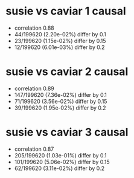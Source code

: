 # susie vs caviar  1 causal

- correlation 0.88
- 44/199620 (2.20e-02%) differ by 0.1
- 23/199620 (1.15e-02%) differ by 0.15
- 12/199620 (6.01e-03%) differ by 0.2


# susie vs caviar  2 causal

- correlation 0.89
- 147/199620 (7.36e-02%) differ by 0.1
- 71/199620 (3.56e-02%) differ by 0.15
- 39/199620 (1.95e-02%) differ by 0.2


# susie vs caviar  3 causal

- correlation 0.87
- 205/199620 (1.03e-01%) differ by 0.1
- 101/199620 (5.06e-02%) differ by 0.15
- 62/199620 (3.11e-02%) differ by 0.2



